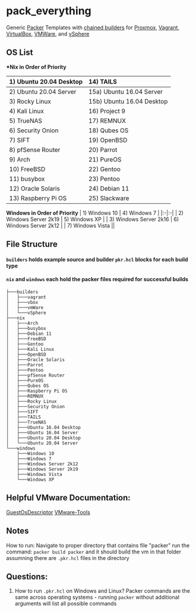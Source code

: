 # pack_everything
Generic [Packer](https://www.packer.io/docs) Templates with [chained builders](https://medium.com/swlh/chaining-machine-image-builds-with-packer-b6fd99e35049) for [Proxmox](https://www.packer.io/plugins/builders/proxmox/iso), [Vagrant](https://www.packer.io/docs/builders/vagrant), [VirtualBox](https://www.packer.io/docs/builders/virtualbox/iso), [VMWare](https://www.packer.io/docs/builders/vmware/iso), and [vSphere](https://www.packer.io/docs/builders/vsphere/vsphere-iso)

## OS List
**\*Nix in Order of Priority**

| 1) Ubuntu 20.04 Desktop | 14) TAILS |
|:-|:-|
| 2) Ubuntu 20.04 Server | 15a) Ubuntu 16.04 Server |
| 3) Rocky Linux | 15b) Ubuntu 16.04 Desktop |
| 4) Kali Linux | 16) Project 9 |
| 5) TrueNAS | 17) REMNUX |
| 6) Security Onion | 18) Qubes OS |
| 7) SIFT | 19) OpenBSD |
| 8) pfSense Router | 20) Parrot |
| 9) Arch | 21) PureOS |
| 10) FreeBSD | 22) Gentoo |
| 11) busybox | 23) Pentoo |
| 12) Oracle Solaris | 24) Debian 11 |
| 13) Raspberry Pi OS | 25) Slackware |

**Windows in Order of Priority**
| 1) Windows 10 | 4) Windows 7 |
|:-|:-|
| 2) Windows Server 2k19 | 5) Windows XP |
| 3) Windows Server 2k16 | 6) Windows Server 2k12 |
| 7) Windows Vista ||

## File Structure
#### `builders` holds example source and builder `pkr.hcl` blocks for each build type

#### `nix` and `windows` each hold the packer files required for successful builds
```
├───builders
│   ├───vagrant
│   ├───vbox
│   ├───vmWare
│   └───vSphere
├───nix
│   ├───Arch
│   ├───busybox
│   ├───Debian 11
│   ├───FreeBSD
│   ├───Gentoo
│   ├───Kali Linux
│   ├───OpenBSD
│   ├───Oracle Solaris
│   ├───Parrot
│   ├───Pentoo
│   ├───pfSense Router
│   ├───PureOS
│   ├───Qubes OS
│   ├───Raspberry Pi OS
│   ├───REMNUX
│   ├───Rocky Linux
│   ├───Security Onion
│   ├───SIFT
│   ├───TAILS
│   ├───TrueNAS
│   ├───Ubuntu 16.04 Desktop
│   ├───Ubuntu 16.04 Server
│   ├───Ubuntu 20.04 Desktop
│   └───Ubuntu 20.04 Server
└───windows
    ├───Windows 10
    ├───Windows 7
    ├───Windows Server 2k12
    ├───Windows Server 2k19
    ├───Windows Vista
    └───Windows XP
```

## Helpful VMware Documentation:
[GuestOsDescriptor](https://developer.vmware.com/apis/358/vsphere/doc/vim.vm.GuestOsDescriptor.GuestOsIdentifier.html)
[VMware-Tools](https://docs.vmware.com/en/VMware-Tools/11.3.0/com.vmware.vsphere.vmwaretools.doc/GUID-C48E1F14-240D-4DD1-8D4C-25B6EBE4BB0F.html)

## Notes
How to run: Navigate to proper directory that contains file "packer"
run the command: `packer build packer` and it should build the vm in that folder assumning there are `.pkr.hcl` files in the directory

## Questions:
1. How to run `.pkr.hcl` on Windows and Linux?
  Packer commands are the same across operating systems - running `packer` without additional arguments will list all possible commands
